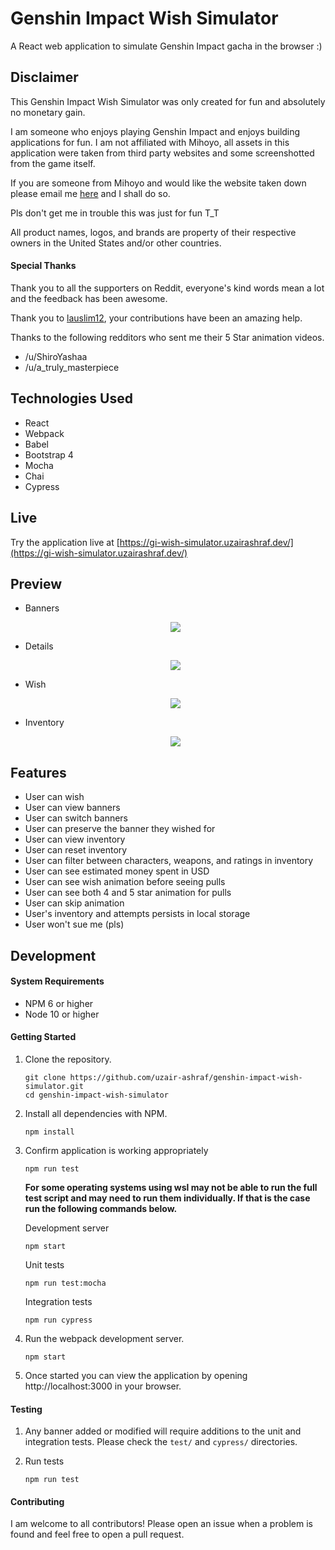 # Genshin Impact Wish Simulator
A React web application to simulate Genshin Impact gacha in the browser :)

## Disclaimer

<p>
  This Genshin Impact Wish Simulator was only created for fun and absolutely no monetary gain.
</p>
<p>
  I am someone who enjoys playing Genshin Impact and enjoys building applications for fun.
  I am not affiliated with Mihoyo, all assets in this application were taken from third party websites and some screenshotted from the game itself.
</p>
<p>
  If you are someone from Mihoyo and would like the website taken down please email me <a href="mailto:uzinatorcl@gmail.com">here</a> and I shall do so.
</p>
<p>
  Pls don't get me in trouble this was just for fun T_T
</p>
<p>
  All product names, logos, and brands are property of their respective owners in the United States and/or other countries.
</p>

#### Special Thanks

Thank you to all the supporters on Reddit, everyone's kind words mean a lot and the feedback has been awesome.

Thank you to [lauslim12](https://github.com/lauslim12), your contributions have been an amazing help.

Thanks to the following redditors who sent me their 5 Star animation videos.

- /u/ShiroYashaa
- /u/a_truly_masterpiece

## Technologies Used
- React
- Webpack
- Babel
- Bootstrap 4
- Mocha
- Chai
- Cypress

## Live

Try the application live at [https://gi-wish-simulator.uzairashraf.dev/](https://gi-wish-simulator.uzairashraf.dev/)

## Preview

- Banners
  <p align="center">
    <img src="./doc-images/preview-banners.gif">
  </p>

- Details
  <p align="center">
    <img src="./doc-images/preview-details.gif">
  </p>

- Wish
  <p align="center">
    <img src="./doc-images/preview-wish.gif">
  </p>

- Inventory
  <p align="center">
    <img src="./doc-images/preview-inventory.gif">
  </p>

## Features

- User can wish
- User can view banners
- User can switch banners
- User can preserve the banner they wished for
- User can view inventory
- User can reset inventory
- User can filter between characters, weapons, and ratings in inventory
- User can see estimated money spent in USD
- User can see wish animation before seeing pulls
- User can see both 4 and 5 star animation for pulls
- User can skip animation
- User's inventory and attempts persists in local storage
- User won't sue me (pls)

## Development

#### System Requirements

- NPM 6 or higher
- Node 10 or higher

#### Getting Started

1. Clone the repository.

    ```shell
    git clone https://github.com/uzair-ashraf/genshin-impact-wish-simulator.git
    cd genshin-impact-wish-simulator
    ```

1. Install all dependencies with NPM.

    ```shell
    npm install
    ```

1. Confirm application is working appropriately

    ```shell
    npm run test
    ```

    **For some operating systems using wsl may not be able to run the full test script and may need to run them individually. If that is the case run the following commands below.**

    Development server
    ```shell
    npm start
    ```

    Unit tests
    ```shell
    npm run test:mocha
    ```

    Integration tests
    ```shell
    npm run cypress
    ```

1. Run the webpack development server.

    ```shell
    npm start
    ```

1. Once started you can view the application by opening http://localhost:3000 in your browser.

#### Testing

1. Any banner added or modified will require additions to the unit and integration tests.  Please check the `test/` and `cypress/` directories.

1. Run tests

    ```shell
    npm run test
    ```

#### Contributing

I am welcome to all contributors! Please open an issue when a problem is found and feel free to open a pull request.
